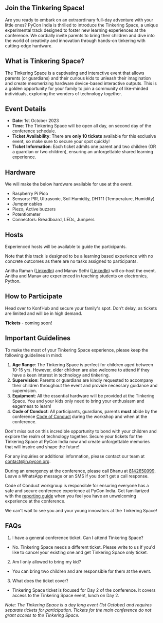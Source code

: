 ## Join the Tinkering Space!

Are you ready to embark on an extraordinary full-day adventure with your little ones? PyCon India is thrilled to introduce the Tinkering Space, a unique experimental track designed to foster new learning experiences at the conference. We cordially invite parents to bring their children and dive into the world of creativity and innovation through hands-on tinkering with cutting-edge hardware.

## What is Tinkering Space?

The Tinkering Space is a captivating and interactive event that allows parents (or guardians) and their curious kids to unleash their imagination and create mesmerizing hardware device-based interactive outputs. This is a golden opportunity for your family to join a community of like-minded individuals, exploring the wonders of technology together.

## Event Details

- **Date**: 1st October 2023
- **Time**: The Tinkering Space will be open all day, on second day of the conference schedule.
- **Ticket Availability**: There are **only 10 tickets** available for this exclusive event, so make sure to secure your spot quickly!
- **Ticket Information**: Each ticket admits one parent and two children (OR a guardian or two children), ensuring an unforgettable shared learning experience.

## Hardware

We will make the below hardware available for use at the event.

- Raspberry Pi Pico
- Sensors: PIR, Ultrasonic, Soil Humidity, DHT11 (Temperature, Humidity)
- Jumper cables
- Piezo, Active buzzers
- Potentiometer
- Connectors: Breadboard, LEDs, Jumpers

## Hosts

Experienced hosts will be available to guide the participants.

Note that this track is designed to be a learning based experience with no concrete outcomes as there are no tasks assigned to participants.

Anitha Raman ([LinkedIn](https://www.linkedin.com/in/anitharaman/)) and Manav Sethi ([LinkedIn](https://www.linkedin.com/in/insaanimanav/)) will co-host the event. Anitha and Manav are experienced in teaching students on electronics, Python.

## How to Participate

Head over to KonfHub and secure your family's spot. Don't delay, as tickets are limited and will be in high demand.

**Tickets** - coming soon!

## Important Guidelines

To make the most of your Tinkering Space experience, please keep the following guidelines in mind:

1. **Age Range**: The Tinkering Space is perfect for children aged between 10-15 yrs.  However, older children are also welcome to attend if they have a keen interest in technology and tinkering.
2. **Supervision**: Parents or guardians are kindly requested to accompany their children throughout the event and provide necessary guidance and supervision.
3. **Equipment**: All the essential hardware will be provided at the Tinkering Space. You and your kids only need to bring your enthusiasm and eagerness to learn!
4. **Code of Conduct**: All participants, guardians, parents **must** abide by the conference [Code of Conduct](https://in.pycon.org/2023/code-of-conduct/) during the workshop and when at the conference.

Don't miss out on this incredible opportunity to bond with your children and explore the realm of technology together. Secure your tickets for the Tinkering Space at PyCon India now and create unforgettable memories that will inspire and shape the future!

For any inquiries or additional information, please contact our team at [contact@in.pycon.org](mailto:contact@in.pycon.org).

During an emergency at the conference, please call Bhanu at [8142650099](tel:+918142650099). Leave a WhatsApp message or an SMS if you don't get a call response.

Code of Conduct workgroup is responsible for ensuring everyone has a safe and secure conference experience at PyCon India. Get familiarized with the [reporting guide](https://in.pycon.org/2023/reporting-guide/) when you feel you have an unwelcoming experience at the conference.

We can't wait to see you and your young innovators at the Tinkering Space!

## FAQs

1. I have a general conference ticket. Can I attend Tinkering Space?
- No. Tinkering Space needs a different ticket. Please write to us if you'd like to cancel your existing one and get Tinkering Space only ticket.

2. Am I only allowed to bring my kid?
- You can bring two children and are responsible for them at the event.

3. What does the ticket cover?
- Tinkering Space ticket is focused for Day 2 of the conference. It covers access to the Tinkering Space event, lunch on Day 2.

*Note: The Tinkering Space is a day long event (1st October) and requires separate tickets for participation. Tickets for the main conference do not grant access to the Tinkering Space.*
